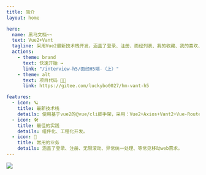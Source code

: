 ```yaml
---
title: 简介
layout: home

hero:
  name: 黑马文档~~
  text: Vue2+Vant
  tagline: 采用Vue2最新技术栈开发，涵盖了登录、注册、面经列表、我的收藏、我的喜欢、个人中心等功能。
  actions:
    - theme: brand
      text: 快速开始 →
      link: "/interview-h5/面经H5端-（上）"
    - theme: alt
      text: 项目代码 🧑‍💻
      link: https://gitee.com/luckybo0027/hm-vant-h5

features:
  - icon: 🪐
    title: 最新技术栈
    details: 使用基于vue2的@vue/cli脚手架，采用：Vue2+Axios+Vant2+Vue-Router3的最新组合。
  - icon: 🛠️
    title: 最佳的实践
    details: 组件化、工程化开发。
  - icon: 🧬
    title: 常用的业务
    details: 涵盖了登录、注册、无限滚动、异常统一处理、等常见移动web需求。
---
```


<div class="home-container">
<img src="https://badges.toozhao.com/badges/01G7W37EHAMRR6HXGCHNEYZ01A/green.svg" />
</div>
